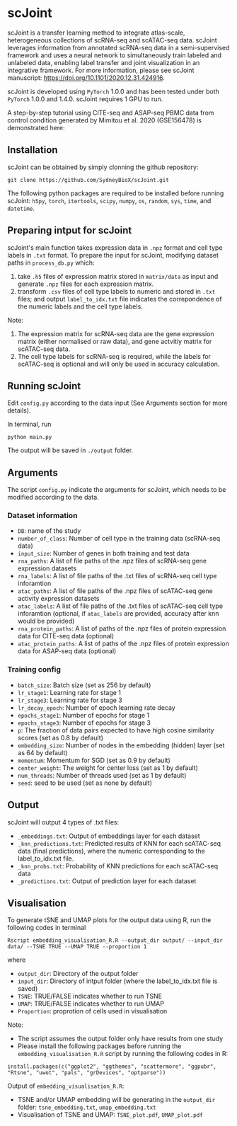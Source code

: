 # scJoint

scJoint is a transfer learning method to integrate atlas-scale, heterogeneous collections of scRNA-seq and scATAC-seq data. scJoint leverages information from annotated scRNA-seq data in a semi-supervised framework and uses a neural network to simultaneously train labeled and unlabeled data, enabling label transfer and joint visualization in an integrative framework. For more information, please see scJoint manuscript: https://doi.org/10.1101/2020.12.31.424916.


scJoint is developed using `PyTorch` 1.0.0 and has been tested under both  `PyTorch` 1.0.0 and 1.4.0. scJoint requires 1 GPU to run.

A step-by-step tutorial  using CITE-seq and ASAP-seq PBMC data from control condition generated by Mimitou et al. 2020 (GSE156478) is demonstrated here: 


## Installation

scJoint can be obtained by simply clonning the github repository:

```
git clone https://github.com/SydneyBioX/scJoint.git
```

The following python packages are required to be installed before running scJoint:
`h5py`, `torch`, `itertools`, `scipy`, `numpy`,  `os`, `random`, `sys`, `time`, and `datetime`.


## Preparing intput for scJoint

scJoint's main function takes expression data in `.npz` format and cell type labels in `.txt`  format. To prepare the input for scJoint, modifying dataset paths in `process_db.py` which:

1. take `.h5` files of expression matrix stored in `matrix/data` as input and generate `.npz` files for each expression matrix.
2. transform `.csv` files of cell type labels to numeric and stored in `.txt` files; and output `label_to_idx.txt` file indicates the correpondence of the numeric labels and the cell type labels.

Note:

1. The expression matrix for scRNA-seq data are the gene expression matrix (either normalised or raw data), and gene actvitiy matrix for scATAC-seq data.
2. The cell type labels for scRNA-seq is required, while the labels for scATAC-seq is optional and will only be used in accuracy calculation.

## Running scJoint

Edit `config.py` according to the data input (See Arguments section for more details).

In terminal, run

```
python main.py
```

The output will be saved in `./output` folder.


## Arguments

The script `config.py` indicate the arguments for scJoint, which needs to be modified according to the data.

### Dataset information

+ `DB`: name of the study
+ `number_of_class`: Number of cell type in the training data (scRNA-seq data)
+ `input_size`: Number of genes in both training and test data
+ `rna_paths`: A list of file paths of the .npz files of scRNA-seq gene expression datasets
+ `rna_labels`: A list of file paths of the .txt files of scRNA-seq cell type inforamtion
+ `atac_paths`: A list of file paths of the .npz files of scATAC-seq gene activity expression datasets
+ `atac_labels`: A list of file paths of the .txt files of scATAC-seq cell type inforamtion (optional, if `atac_labels` are provided, accuracy after knn would be provided)
+ `rna_protein_paths`: A list of paths of the .npz files of protein expression data for CITE-seq data (optional)
+ `atac_protein_paths`: A list of paths of the .npz files of protein expression data for ASAP-seq data (optional)

### Training config

+ `batch_size`: Batch size (set as 256 by default)
+ `lr_stage1`: Learning rate for stage 1
+ `lr_stage3`: Learning rate for stage 3
+ `lr_decay_epoch`: Number of epoch learning rate decay
+ `epochs_stage1`: Number of epochs for stage 1
+ `epochs_stage3`: Number of epochs for stage 3
+ `p`: The fraction of data pairs expected to have high cosine similarity scores (set as 0.8 by default)
+ `embedding_size`: Number of nodes in the embedding (hidden) layer (set as 64 by default)
+ `momentum`: Momentum for SGD (set as 0.9 by default)
+ `center_weight`: The weight for center loss (set as 1 by default)
+ `num_threads`: Number of threads used (set as 1 by default)
+ `seed`: seed to be used (set as none by default)


## Output

scJoint will output 4 types of .txt files: 

+ `_embeddings.txt`: Output of embeddings layer for each dataset
+ `_knn_predictions.txt`: Predicted results of KNN for each scATAC-seq data (final predictions), where the numeric corresponding to the label_to_idx.txt file.
+ `_knn_probs.txt`: Probability of KNN predictions for each scATAC-seq data
+ `_predictions.txt`: Output of prediction layer for each dataset



## Visualisation

To generate tSNE and UMAP plots for the output data using R, run the following codes in terminal

```
Rscript embedding_visualisation_R.R --output_dir output/ --input_dir data/ --TSNE TRUE --UMAP TRUE --proportion 1
```

where

+ `output_dir`: Directory of the output folder
+ `input_dir`: Directory of intput folder (where the label_to_idx.txt file is saved)
+ `TSNE`: TRUE/FALSE indicates whether to run TSNE 
+ `UMAP`: TRUE/FALSE indicates whether to run UMAP 
+ `Proportion`: proprotion of cells used in visualisation

Note: 

+ The script assumes the output folder only have results from one study
+ Please install the following packages before running the `embedding_visualisation_R.R` script by running the following codes in R:

```
install.packages(c("ggplot2", "ggthemes", "scattermore", "ggpubr", "Rtsne", "uwot", "pals", "grDevices", "optparse"))
```

Output of `embedding_visualisation_R.R`: 

+ TSNE and/or UMAP embedding will be generating in the `output_dir` folder: `tsne_embedding.txt`, `umap_embedding.txt`
+ Visualisation of TSNE and UMAP: `TSNE_plot.pdf`, `UMAP_plot.pdf`






